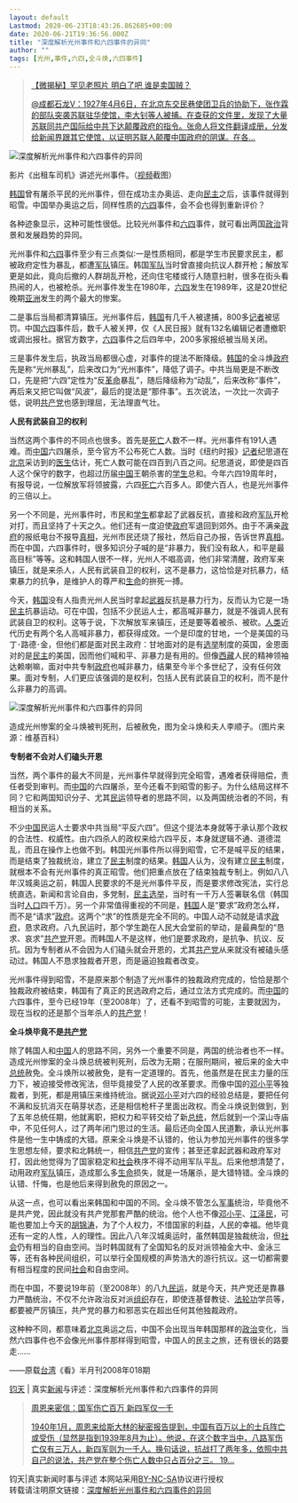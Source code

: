 ```yaml
---
layout: default
Lastmod: 2020-06-23T18:43:26.862685+00:00
date: 2020-06-21T19:36:56.000Z
title: "深度解析光州事件和六四事件的异同"
author: ""
tags: [光州,事件,六四,全斗焕,六四事件]
---
```


> [【微揭秘】罕见老照片 明白了吧 谁是卖国贼？](https://5455.org/history/109549.html)
> 
> [@成都石龙V：1927年4月6日，在北京东交民巷使团卫兵的协助下，张作霖的部队突袭苏联驻华使馆，李大钊等人被捕。在查获的文件里，发现了大量苏联同共产国际给中共下达颠覆政府的指令。张命人将文件翻译成册，分发给新闻界跟其它使馆，以证明苏联人颠覆中国政府的阴谋。在各…](https://5455.org/history/109549.html)

![深度解析光州事件和六四事件的异同](https://images.weserv.nl/?url=https%3A//m1.aboluowang.com/uploadfile/2018/0608/20180608095426943.jpg)

影片《出租车司机》讲述光州事件。（[视频](https://5455.org/tag/video)截图）

[韩国](https://5455.org/tag/kr)曾有屠杀平民的光州事件，但在成功主办奥运、走向[民主](https://5455.org/tag/minzhu)之后，该事件就得到昭雪。中国举办奥运之后，同样性质的[六四](https://5455.org/tag/64)事件，会不会也得到重新评价？

各种迹象显示，这种可能性很低。比较光州事件和[六四](https://5455.org/tag/64)事件，就可看出两国[政治](https://5455.org/tag/polit)背景和发展趋势的异同。

光州事件和[六四](https://5455.org/tag/64)事件至少有三点类似∶一是性质相同，都是学生市民要求民主，都被政府定性为暴乱，都遭[军队](https://5455.org/tag/army)镇压。韩国[军队](https://5455.org/tag/army)当时曾直接向抗议人群开枪；解放军更是如此，竟向后撤的人群胡乱开枪，还向住宅楼或行人随意扫射，很多在街头看热闹的人，也被枪杀。光州事件发生在1980年，[六四](https://5455.org/tag/64)发生在1989年，这是20世纪晚期[亚洲](https://5455.org/tag/aisa)发生的两个最大的惨案。

二是事后当局都清算镇压。光州事件后，[韩国](https://5455.org/tag/kr)有几千人被逮捕，800多[记者](https://5455.org/tag/jizhe)被惩罚。中国[六四](https://5455.org/tag/64)事件后，数千人被关押，仅《人民日报》就有132名编辑记者遭撤职或调出报社。据官方数字，[六四](https://5455.org/tag/64)事件之后四年中，200多家报纸被当局关闭。

三是事件发生后，执政当局都很心虚，对事件的提法不断降级。[韩国](https://5455.org/tag/kr)的全斗焕[政府](https://5455.org/tag/gov)先是称“光州暴乱”，后来改口为“光州事件”，降低了调子。中共当局更是不断改口，先是把“六四”定性为“反[革命](https://5455.org/tag/geming)暴乱”，随后降级称为“动乱”，后来改称“事件”，再后来又把它叫做“风波”，最后的提法是“那件事”。五次说法，一次比一次调子低，说明[共产党](https://5455.org/tag/cp)也感到理屈，无法理直气壮。

**人民有武装自卫的权利**

当然这两个事件的不同点也很多。首先是[死亡](https://5455.org/tag/death)人数不一样。光州事件有191人遇难。而[中国](https://5455.org/tag/china)六四屠杀，至今官方不公布死亡人数。当时《纽约时报》[记者](https://5455.org/tag/jizhe)纪思道在[北京](https://5455.org/tag/beijing)采访到的[医生](https://5455.org/tag/docter)估计，死亡人数可能在四百到八百之间。纪思道说，即使是四百人这个保守的数字，也超过历届[中国](https://5455.org/tag/china)王朝杀害的[学生](https://5455.org/tag/xuesheng)总和。今年六四19周年时，有报导说，一位解放军将领披露，六四[死亡](https://5455.org/tag/death)六百多人。即使六百人，也是光州事件的三倍以上。

另一个不同是，光州事件时，市民和[学生](https://5455.org/tag/xuesheng)都拿起了武器反抗，直接和政府[军队](https://5455.org/tag/army)开枪对打，而且坚持了十天之久。他们还有一度迫使[政府](https://5455.org/tag/gov)军退回到郊外。由于不满亲[政府](https://5455.org/tag/gov)的报纸电台不报导[真相](https://5455.org/tag/truth)，光州市民还烧了报社，然后自己办报，告诉世界[真相](https://5455.org/tag/truth)。而在中国，六四事件时，很多知识分子喊的是“非暴力，我们没有敌人，和平是最高目标”等等。这和韩国人很不一样，光州人不唱高调，他们非常清醒，政府军来镇压，就是来杀人，人民有武装自卫的权利，这不是暴力，这恰恰是对抗暴力，结束暴力的抗争，是维护人的尊严和[生命](https://5455.org/tag/shengming)的拚死一搏。

今天，[韩国](https://5455.org/tag/kr)没有人指责光州人民当时拿起[武器](https://5455.org/tag/wapen)反抗是暴力行为，反而认为它是一场[民主](https://5455.org/tag/minzhu)抗暴运动。可在中国，包括不少民运人士，都高喊非暴力，就是不强调人民有武装自卫的权利。这等于说，下次解放军来镇压，还是要等着被杀、被砍。[人类](https://5455.org/tag/renlei)近代历史有两个名人高喊非暴力，都获得成效。一个是印度的甘地，一个是美国的马丁･路德･金，但他们都是面对民主政府：甘地面对的是有[选举](https://5455.org/tag/stemmen)制度的英国，金恩面对的是[民主](https://5455.org/tag/minzhu)的美国，因而他们喊和平、非暴力是有用的。但像[西藏](https://5455.org/tag/xizang)人民的精神领袖达赖喇嘛，面对中共专制[政府](https://5455.org/tag/gov)也喊非暴力，结果至今半个多世纪了，没有任何效果。面对专制，人们更应该强调的是权利，包括人民有武装自卫的权利，而不是什么非暴力的高调。

![深度解析光州事件和六四事件的异同](https://images.weserv.nl/?url=https%3A//m1.aboluowang.com/uploadfile/2018/0608/20180608095426957.jpg)

造成光州惨案的全斗焕被判死刑，后被赦免，图为全斗焕和夫人李顺子。（图片来源：维基百科）

**专制者不会对人们磕头开恩**

当然，两个事件的最大不同是，光州事件早就得到完全昭雪，遇难者获得赔偿，责任者受到审判。而[中国](https://5455.org/tag/china)的六四屠杀，至今还看不到昭雪的影子。为什么结局这样不同？它和两国知识分子、尤其[民运](https://5455.org/tag/minyun)领导者的思路不同，以及两国统治者的不同，有相当的关系。

不少[中国](https://5455.org/tag/china)民运人士要求中共当局“平反六四”。但这个提法本身就等于承认那个政权的合法性、权威性。由六四杀人的政权来给六四平反，本身就逻辑不通、道德混乱，而且在操作上也做不到。韩国光州事件所以得到昭雪，它不是喊平反的结果，而是结束了独裁统治，建立了[民主](https://5455.org/tag/minzhu)制度的结果。[韩国](https://5455.org/tag/kr)人认为，没有建立[民主](https://5455.org/tag/minzhu)制度，就根本不会有光州事件的真正昭雪。他们把重点放在了结束独裁专制上。例如八八年汉城奥运之前，韩国人民要求的不是光州事件平反，而是要求修改宪法，实行总统直选，新闻和言论自由，多党制，[民主](https://5455.org/tag/minzhu)[选举](https://5455.org/tag/stemmen)，当时有一千万人签署联名信（韩国当时[人口](https://5455.org/tag/renk)四千万）。另一个非常值得重视的不同是，[韩国](https://5455.org/tag/kr)人是“要求”政府怎么样，而不是“请求”[政府](https://5455.org/tag/gov)。这两个“求”的性质是完全不同的。中国人动不动就是请求[政府](https://5455.org/tag/gov)，恳求政府。八九民运时，那个学生跪在人民大会堂前的举动，是最典型的“恳求、哀求”[共产党](https://5455.org/tag/cp)开恩。而韩国人不是这样，他们是要求政府，是抗争、抗议、反抗。因为专制者从不会因为人们磕头就会开恩的，尤其[共产党](https://5455.org/tag/cp)从来就没有被磕头感动过。韩国人不恳求独裁者开恩，而是逼迫独裁者改变。

光州事件得到昭雪，不是原来那个制造了光州事件的独裁政府完成的，恰恰是那个独裁政府被结束，韩国有了真正的民选政府之后，通过立法方式完成的。而[中国](https://5455.org/tag/china)的六四事件，至今已经19年（至2008年）了，还看不到昭雪的可能，主要就因为，现在当权的还是那个当年杀人的[共产党](https://5455.org/tag/cp)！

**全斗焕毕竟不是[共产党](https://5455.org/tag/cp)**

除了韩国人和[中国](https://5455.org/tag/china)人的思路不同，另外一个重要不同是，两国的统治者也不一样。造成光州惨案的全斗焕总统被判死刑，后改为无期；在服刑期间，被后来的金大中[总统](https://5455.org/tag/president)赦免。全斗焕所以被赦免，是有一定道理的。首先，他虽然是在民主力量的压力下，被迫接受修改宪法，但毕竟接受了人民的改革要求。而像中国的[邓小平](https://5455.org/tag/deng-xiaoping)等独裁者，到死，都是用镇压来维持统治。据说[邓小平](https://5455.org/tag/deng-xiaoping)对六四的经验总结是，要把任何不满和反抗消灭在萌芽状态，还是相信枪杆子里面出政权。而全斗焕说到做到，到了五年总统任期，他就离职，把权力和平转交给了新[总统](https://5455.org/tag/president)，然后就到一个深山寺庙中，不见任何人，过了两年闭门思过的生活。最后还向全国人民道歉，承认光州事件是他一生中铸成的大错。原来全斗焕是不认错的，他认为参加光州事件的很多学生思想左倾，要求和北韩统一，相信[共产党](https://5455.org/tag/cp)的宣传；甚至还拿起武器和政府军对打，因此他觉得为了国家稳定和[社会](https://5455.org/tag/shehui)秩序不得不动用军队平乱。后来他想清楚了，动用政府[军队](https://5455.org/tag/army)镇压，造成那么多[生命](https://5455.org/tag/shengming)损失，就是一场屠杀，是大错特错。全斗焕的认错、忏悔，也是他后来得到赦免的原因之一。

从这一点，也可以看出来韩国和中国的不同。全斗焕不管怎么[军事](https://5455.org/tag/junshi)统治，毕竟他不是共产党，因此就没有共产党那套严酷的统治。他个人也不像[邓小平](https://5455.org/tag/deng-xiaoping)、[江泽民](https://5455.org/tag/jiang-zemin)，可能也要加上今天的[胡锦涛](https://5455.org/tag/hu-jintao)，为了个人权力，不惜国家的利益，人民的幸福。他毕竟还有一定的人性，人的理性。因此八八年汉城奥运时，虽然韩国是独裁统治，但[社会](https://5455.org/tag/shehui)仍有相当的自由空间。当时韩国就有了全国知名的反对派领袖金大中、金泳三等，还有各种民间组织，可以举行全国规模的声势浩大的游行抗议。这一切都需要有相当程度的民间[社会](https://5455.org/tag/shehui)和自由空间。

而在中国，不要说19年前（至2008年）的八九[民运](https://5455.org/tag/minyun)，就是今天，共产党还是靠暴力严酷统治，不仅不允许政治反对派[组织](https://5455.org/tag/org)存在，即使连基督教徒、[法轮功](https://5455.org/tag/falungong)学员等，都要被严厉镇压，共产党的暴力和邪恶实在超出任何其他独裁政府。

这种种不同，都意味着[北京](https://5455.org/tag/beijing)奥运之后，中国不会出现当年韩国那样的[政治](https://5455.org/tag/polit)变化，当然六四事件也不会像光州事件那样得到昭雪，中国人的民主之旅，还有很长的路要走……

——原载[台湾](https://5455.org/tag/taiwan)《看》半月刊2008年018期

[钧天](https://5455.org/tag/juntian) | 真实[新闻](https://5455.org/tag/news)与评述：深度解析光州事件和六四事件的异同

> [周恩来密信：国军伤亡百万 新四军仅一千](https://5455.org/history/109546.html)
> 
> [1940年1月，周恩来给斯大林的秘密报告提到，中国有百万以上的士兵阵亡或受伤（显然是指到1939年8月为止）。他说，在这个数字当中，八路军伤亡仅有三万人，新四军则为一千人。换句话说，抗战打了两年多，依照中共自己的说法，共产党在整个伤亡人数中只占百分之三。 19…](https://5455.org/history/109546.html)

钧天|真实新闻时事与评述 本网站采用[BY-NC-SA](https://5455.org/go.html?url=http://creativecommons.org/licenses/by-nc-sa/3.0/)协议进行授权  
转载请注明原文链接：[深度解析光州事件和六四事件的异同](https://5455.org/history/111025.html)

